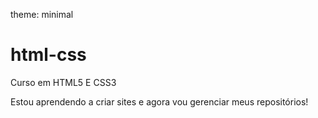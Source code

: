 theme: minimal
# html-css
 Curso em HTML5 E CSS3

Estou aprendendo a criar sites e agora vou gerenciar meus repositórios!
